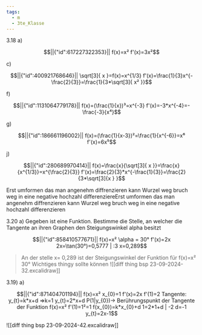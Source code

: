 ```yaml
---
tags:
  - m
  - 3te_Klasse
---
```

3.18 a)
```math
||{"id":617227322353}||

f(x)=x²
f'(x)=3x²
```
c)
```math
||{"id":400921768646}||

\sqrt[3]{ x }=f(x)=x^{1/3}
f'(x)=\frac{1}{3}x^{-\frac{2}{3}}=\frac{1}{3*\sqrt[3]{ x² }}
```

f)
```math
||{"id":1131064779178}||

f(x)=(\frac{1}{x})³=x^{-3}
f'(x)=-3*x^{-4}=-\frac{-3}{x⁴}
```

g)
```math
||{"id":186661196002}||

f(x)=(\frac{1}{x-3})²=\frac{1}{x^{-6}}=x⁶
f'(x)=6x⁵
```

j)
```math
||{"id":280689970414}||

f(x)=\frac{x}{\sqrt[3]{ x }}=\frac{x}{x^{1/3}}=x^{\frac{2}{3}}
f'(x)=\frac{2}{3}*x^{-\frac{1}{3}}=\frac{2}{3*\sqrt[3]{x  } }
```
Erst umformen das man angenehm diffrenzieren kann 
Wurzel weg bruch weg in eine negative hochzahl 
differenziereErst umformen das man angenehm diffrenzieren kann 
Wurzel weg bruch weg in eine negative hochzahl 
differenzieren

3.20 a)
Gegeben ist eine Funktion. Bestimme die Stelle, an welcher die Tangente an ihren Graphen den Steigungswinkel alpha besitzt
```math
||{"id":858410577671}||

f(x)=x²
\alpha = 30°
f'(x)=2x
2x=\tan(30°)=0,5777 | :3
x=0,289
```
> An der stelle x= 0,289 ist der Steigungswinkel der Funktion für f(x)=x² 30°
> Wichtiges thingy sollte können
![[diff thing bsp 23-09-2024-32.excalidraw]]

3.19)
a)
```math
||{"id":871404701194}||

f(x)=x²
x_{0}=1
f'(x)=2x
f'(1)=2
Tangente: y_{t}=k*x+d
⇒k=1
y_{t}=2*x+d
P(1|y_{0})→ Berührungspunkt der Tangente der Funktion f(x)=x² 
f'(1)=1²=1
f(x_{0})=k*x_{0}+d
1=2*1+d | -2
d=-1
y_{t}=2x-1
```
![[diff thing bsp 23-09-2024-42.excalidraw]]